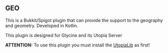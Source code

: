 GEO
-
This is a Bukkit/Spigot plugin that can provide the support to the geography and geometry. Developed in Kotlin.

This plugin is designed for Glycine and its Utopia Server

**ATTENTION:** To use this plugin you must install the [UtopiaLib](https://gitlab.com/glycine/utopialib) as first!
